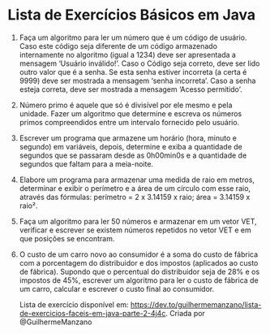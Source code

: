<h1>Lista de Exercícios Básicos em Java</h1>

1. Faça um algoritmo para ler um número que é um código de usuário. Caso este código seja diferente de um código armazenado internamente no algoritmo (igual a 1234) deve ser apresentada a mensagem ‘Usuário inválido!’. Caso o Código seja correto, deve ser lido outro valor que é a senha. Se esta senha estiver incorreta (a certa é 9999) deve ser mostrada a mensagem ‘senha incorreta’. Caso a senha esteja correta, deve ser mostrada a mensagem ‘Acesso permitido’.

2. Número primo é aquele que só é divisível por ele mesmo e pela unidade. Fazer um algoritmo que determine e escreva os números primos compreendidos entre um intervalo fornecido pelo usuário.

3.  Escrever um programa que armazene um horário (hora, minuto e segundo) em variáveis, depois, determine e exiba a quantidade de segundos que se passaram desde as 0h00min0s e a quantidade de segundos que faltam para a meia-noite.

4. Elabore um programa para armazenar uma medida de raio em metros, determinar e exibir o perímetro e a área de um círculo com esse raio, através das fórmulas: perímetro = 2 x 3.14159 x raio; área = 3.14159 x raio².

5. Faça um algoritmo para ler 50 números e armazenar em um vetor VET, verificar e escrever se existem números repetidos no vetor VET e em que posições se encontram.

6. O custo de um carro novo ao consumidor é a soma do custo de fábrica com a porcentagem do distribuidor e dos impostos (aplicados ao custo de fábrica). Supondo que o percentual do distribuidor seja de 28% e os impostos de 45%, escrever um algoritmo para ler o custo de fábrica de um carro, calcular e escrever o custo final ao consumidor.

   Lista de exercício disponível em: https://dev.to/guilhermemanzano/lista-de-exercicios-faceis-em-java-parte-2-4j4c. Criada por @GuilhermeManzano